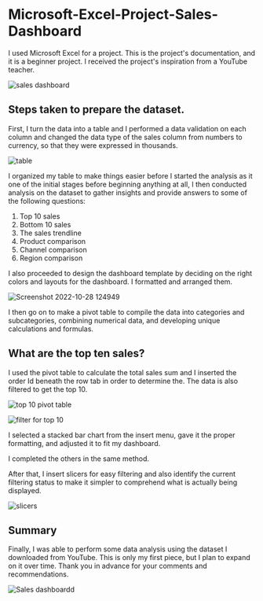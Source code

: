 # Microsoft-Excel-Project-Sales-Dashboard
I used Microsoft Excel for a project. This is the project's documentation, and it is a beginner project. I received the project's inspiration from a YouTube teacher.


![sales dashboard ](https://user-images.githubusercontent.com/78338265/201341627-ce9e1db4-4b2a-4511-b95e-c72fe4fd93ed.png)



## **Steps taken to prepare the dataset.**

First, I turn the data into a table and I performed a data validation on each column and changed the data type of the sales column from numbers to currency, so that they were expressed in thousands.



![table](https://user-images.githubusercontent.com/78338265/201342324-1fef47c4-fbdd-47da-b8c0-5ca3dbaf7e0e.jpg)



I organized my table to make things easier before I started the analysis as it one of the initial stages before beginning anything at all, I then conducted analysis on the dataset to gather insights and provide answers to some of the following questions:
1.	Top 10 sales 
2.	Bottom 10 sales 
3. The sales trendline
4.	Product comparison 
5. Channel comparison 
6. 	Region comparison 

I also proceeded to design the dashboard template by deciding on the right colors and layouts for the dashboard. I formatted and arranged them.



![Screenshot 2022-10-28 124949](https://user-images.githubusercontent.com/78338265/201343146-4949b8e9-19f4-4eaa-b48f-41d0402052e6.jpg)


I then go on to make a pivot table to compile the data into categories and subcategories, combining numerical data, and developing unique calculations and formulas.
## **What are the top ten sales?**
I used the pivot table to calculate the total sales sum and I inserted the order Id beneath the row tab in order to determine the. The data is also filtered to get the top 10.


![top 10 pivot table ](https://user-images.githubusercontent.com/78338265/201343463-e2d657fa-3f81-4972-83b7-9d9d52b74569.jpg)


![filter for top 10](https://user-images.githubusercontent.com/78338265/201343536-65e2987e-fbae-446d-9d26-5117a81263f0.jpg)


I selected a stacked bar chart from the insert menu, gave it the proper formatting, and adjusted it to fit my dashboard. 

I completed the others in the same method.

After that, I insert slicers for easy filtering and also identify the current filtering status to make it simpler to comprehend what is actually being displayed.


![slicers ](https://user-images.githubusercontent.com/78338265/201343919-de20784b-cc43-4ba4-9356-bf99f93c6b26.jpg)


## **Summary**

Finally, I was able to perform some data analysis using the dataset I downloaded from YouTube. This is only my first piece, but I plan to expand on it over time. Thank you in advance for your comments and recommendations.


![Sales dashboardd](https://user-images.githubusercontent.com/78338265/201344386-84004433-e327-433b-a6fb-ba726a862bde.jpg)
